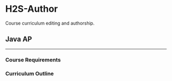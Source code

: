 # H2S-Author
Course curriculum editing and authorship.

## Java AP
---
### Course Requirements


###	Curriculum Outline

	

